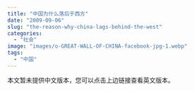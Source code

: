 ```yaml
---
title: "中国为什么落后于西方"
date: "2009-09-06"
slug: "the-reason-why-china-lags-behind-the-west"
categories: 
  - "社会"
image: "images/o-GREAT-WALL-OF-CHINA-facebook-jpg-1.webp"
tags: 
  - "中国"
---
```


本文暂未提供中文版本，您可以点击上边链接查看英文版本。
